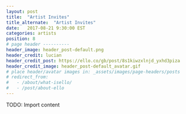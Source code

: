 ```yaml
---
layout: post
title:  "Artist Invites"
title_alternate:  "Artist Invites"
date:   2017-08-21 9:30:00 EST
categories: artists
position: 8
# page header ----------
header_image: header_post-default.png
header_credit: lucian
header_credit_post: https://ello.co/gb/post/8s1kiwzxlnjd_yxhd3piza
header_credit_image: header_post-default_avatar.gif
# place header/avatar images in: _assets/images/page-headers/posts
# redirect_from:
#   - /about/what-isello/
#   - /post/about-ello
---
```


TODO: Import content

